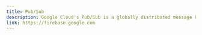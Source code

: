 ```yaml
---
title: Pub/Sub
description: Google Cloud's Pub/Sub is a globally distributed message bus that automatically scales as you need it.
link: https://firebase.google.com
---
```

